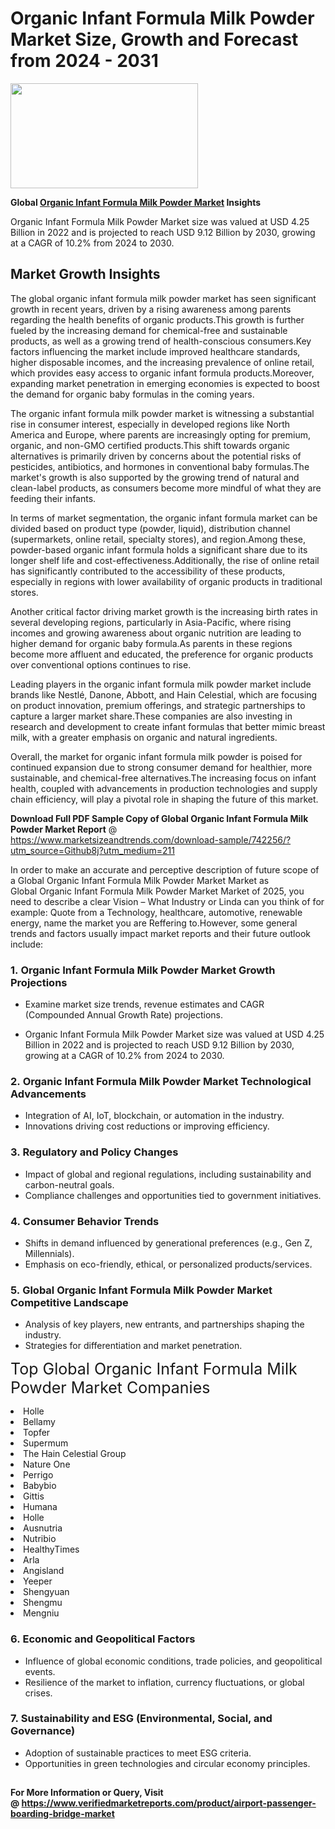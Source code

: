 <H1>Organic Infant Formula Milk Powder Market Size, Growth and Forecast from 2024 - 2031</H1><img class="aligncenter size-medium wp-image-584254" src="https://thirdeyenews.in/wp-content/uploads/2024/09/Global-Market-Research-300x168.jpeg" alt="" width="300" height="168" /><p><strong>Global&nbsp;<a href="https://www.marketsizeandtrends.com/download-sample/742256/?utm_source=Github8j?utm_medium=211">Organic Infant Formula Milk Powder Market</a> Insights</strong></p><p>Organic Infant Formula Milk Powder Market size was valued at USD 4.25 Billion in 2022 and is projected to reach USD 9.12 Billion by 2030, growing at a CAGR of 10.2% from 2024 to 2030.</p><p><h2>Market Growth Insights</h2> <p>The global organic infant formula milk powder market has seen significant growth in recent years, driven by a rising awareness among parents regarding the health benefits of organic products.This growth is further fueled by the increasing demand for chemical-free and sustainable products, as well as a growing trend of health-conscious consumers.Key factors influencing the market include improved healthcare standards, higher disposable incomes, and the increasing prevalence of online retail, which provides easy access to organic infant formula products.Moreover, expanding market penetration in emerging economies is expected to boost the demand for organic baby formulas in the coming years.</p> <p>The organic infant formula milk powder market is witnessing a substantial rise in consumer interest, especially in developed regions like North America and Europe, where parents are increasingly opting for premium, organic, and non-GMO certified products.This shift towards organic alternatives is primarily driven by concerns about the potential risks of pesticides, antibiotics, and hormones in conventional baby formulas.The market's growth is also supported by the growing trend of natural and clean-label products, as consumers become more mindful of what they are feeding their infants.</p> <p>In terms of market segmentation, the organic infant formula market can be divided based on product type (powder, liquid), distribution channel (supermarkets, online retail, specialty stores), and region.Among these, powder-based organic infant formula holds a significant share due to its longer shelf life and cost-effectiveness.Additionally, the rise of online retail has significantly contributed to the accessibility of these products, especially in regions with lower availability of organic products in traditional stores.</p> <p>Another critical factor driving market growth is the increasing birth rates in several developing regions, particularly in Asia-Pacific, where rising incomes and growing awareness about organic nutrition are leading to higher demand for organic baby formula.As parents in these regions become more affluent and educated, the preference for organic products over conventional options continues to rise.</p> <p>Leading players in the organic infant formula milk powder market include brands like Nestlé, Danone, Abbott, and Hain Celestial, which are focusing on product innovation, premium offerings, and strategic partnerships to capture a larger market share.These companies are also investing in research and development to create infant formulas that better mimic breast milk, with a greater emphasis on organic and natural ingredients.</p> <p>Overall, the market for organic infant formula milk powder is poised for continued expansion due to strong consumer demand for healthier, more sustainable, and chemical-free alternatives.The increasing focus on infant health, coupled with advancements in production technologies and supply chain efficiency, will play a pivotal role in shaping the future of this market.</p> <p></p><p><span class=""><strong>Download Full PDF Sample Copy of Global Organic Infant Formula Milk Powder Market Report</strong> @ <a href="https://www.marketsizeandtrends.com/download-sample/742256/?utm_source=Github8j?utm_medium=211" target="_blank">https://www.marketsizeandtrends.com/download-sample/742256/?utm_source=Github8j?utm_medium=211</a></span></p><p>In order to make an accurate and perceptive description of future scope of a Global&nbsp;Organic Infant Formula Milk Powder Market Market as Global&nbsp;Organic Infant Formula Milk Powder Market Market of 2025, you need to describe a clear Vision &ndash; What Industry or Linda can you think of for example: Quote from a Technology, healthcare, automotive, renewable energy, name the market you are Reffering to.However, some general trends and factors usually impact market reports and their future outlook include:</p><h3>1.&nbsp;<strong>Organic Infant Formula Milk Powder Market Growth Projections</strong></h3><ul><li>Examine market size trends, revenue estimates and CAGR (Compounded Annual Growth Rate) projections.</li><li><p>Organic Infant Formula Milk Powder Market size was valued at USD 4.25 Billion in 2022 and is projected to reach USD 9.12 Billion by 2030, growing at a CAGR of 10.2% from 2024 to 2030.</p></li></ul><h3>2.&nbsp;<strong>Organic Infant Formula Milk Powder Market Technological Advancements</strong></h3><ul><li>Integration of AI, IoT, blockchain, or automation in the industry.</li><li>Innovations driving cost reductions or improving efficiency.</li></ul><h3>3.&nbsp;<strong>Regulatory and Policy Changes</strong></h3><ul><li>Impact of global and regional regulations, including sustainability and carbon-neutral goals.</li><li>Compliance challenges and opportunities tied to government initiatives.</li></ul><h3>4.&nbsp;<strong>Consumer Behavior Trends</strong></h3><ul><li>Shifts in demand influenced by generational preferences (e.g., Gen Z, Millennials).</li><li>Emphasis on eco-friendly, ethical, or personalized products/services.</li></ul><h3>5.&nbsp;<strong>Global Organic Infant Formula Milk Powder Market Competitive Landscape</strong></h3><ul><li>Analysis of key players, new entrants, and partnerships shaping the industry.</li><li>Strategies for differentiation and market penetration.</li></ul><p data-pm-slice="1 1 []"><span style="color: inherit; font-family: inherit; font-size: 25px;">Top Global Organic Infant Formula Milk Powder Market Companies</span></p><div class="" data-test-id=""><p><li>Holle</li><li> Bellamy</li><li> Topfer</li><li> Supermum</li><li> The Hain Celestial Group</li><li> Nature One</li><li> Perrigo</li><li> Babybio</li><li> Gittis</li><li> Humana</li><li> Holle</li><li> Ausnutria</li><li> Nutribio</li><li> HealthyTimes</li><li> Arla</li><li> Angisland</li><li> Yeeper</li><li> Shengyuan</li><li> Shengmu</li><li> Mengniu</li></p></div><h3>6.&nbsp;<strong>Economic and Geopolitical Factors</strong></h3><ul><li>Influence of global economic conditions, trade policies, and geopolitical events.</li><li>Resilience of the market to inflation, currency fluctuations, or global crises.</li></ul><h3>7.&nbsp;<strong>Sustainability and ESG (Environmental, Social, and Governance)</strong></h3><ul><li>Adoption of sustainable practices to meet ESG criteria.</li><li>Opportunities in green technologies and circular economy principles.</li></ul><h2><strong style="font-size: 14px;">For More Information or Query, Visit @&nbsp;</strong><a style="background-color: #ffffff; font-size: 14px;" href="https://www.marketsizeandtrends.com/report/organic-infant-formula-milk-powder-market/" target="_blank">https://www.verifiedmarketreports.com/product/airport-passenger-boarding-bridge-market</a></h2>
